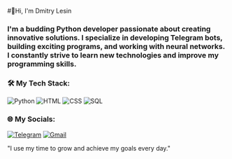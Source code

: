 #👋Hi, I'm Dmitry Lesin
### I'm a budding Python developer passionate about creating innovative solutions. I specialize in developing Telegram bots, building exciting programs, and working with neural networks. I constantly strive to learn new technologies and improve my programming skills.

### 🛠️ My Tech Stack:
![Python](https://img.shields.io/badge/Python-%23306998.svg?style=for-the-badge&logo=python&logoColor=f4ff00) ![HTML](https://img.shields.io/badge/HTML-%23E34F26.svg?style=for-the-badge&logo=html5&logoColor=white) ![CSS](https://img.shields.io/badge/CSS-%231572B6.svg?style=for-the-badge&logo=css3&logoColor=white) ![SQL](https://img.shields.io/badge/SQL-%23003B57.svg?style=for-the-badge&logo=sqlite&logoColor=white)

### 🌐 My Socials:
[![Telegram](https://img.shields.io/badge/Telegram-%232CA5E0.svg?style=for-the-badge&logo=telegram&logoColor=white)](https://t.me/dmitrylesin_official) [![Gmail](https://img.shields.io/badge/Gmail-%23D14836.svg?style=for-the-badge&logo=gmail&logoColor=white)](mailto:lesindima_official@gmail.com)

"I use my time to grow and achieve my goals every day."
